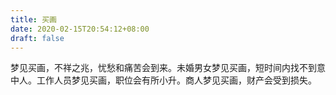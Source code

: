```yaml
---
title: 买画
date: 2020-02-15T20:54:12+08:00
draft: false
---
```


梦见买画，不祥之兆，忧愁和痛苦会到来。未婚男女梦见买画，短时间内找不到意中人。工作人员梦见买画，职位会有所小升。商人梦见买画，财产会受到损失。